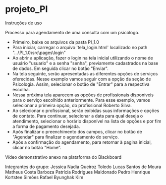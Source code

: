 # projeto_PI

Instruções de uso

Processo para agendamento de uma consulta com um psicólogo.

- Primeiro, baixe os arquivos da pasta PI_1.0
- Para iniciar, carregar o arquivo 'tela_login.html' localizado no path "...\PI_1.0\src\pages\login"
- Ao abrir a aplicação, fazer o login na tela inicial utilizando o nome de usuário "usuario" e a senha "senha", previamente cadastrados na base de dados. Em seguida clicar no botão "Enviar".
- Na tela seguinte, serão apresentadas as diferentes opções de serviços oferecidas. Nesse exemplo vamos seguir com a opção da seção de Psicologia. Assim, selecionar o botão de "Entrar" para a respectiva escolha.
- Nessa próxima tela aparecem as opções de profissionais disponíveis para o serviço escolhido anteriormente. Para esse exemplo, vamos selecionar a primeira opção, do profissional Roberto Silva.
- Ao selecionar o profissional, serão exibidas suas informações e opções de contato. Para continuar, selecionar a data para qual deseja o atendimento, selecionar o horário disponível na lista de opções e por fim a forma de pagamento desejada.
- Após finalizar o preenchimento dos campos, clicar no botão de "Agendar" para finalizar o agendamento do serviço.
- Após a confirmação do agendamento, para retornar à pagina inicial, clicar no botão "Home".


Vídeo demonstrativo anexo na plataforma do Blackboard


Integrantes do grupo:
Jessica Nadia Queiroz Toledo
Lucas Santos de Moura
Matheus Costa Barboza
Patrícia Rodrigues Maldonado
Pedro Henrique Kortstee Simões
Rafael Byunghak Kim
